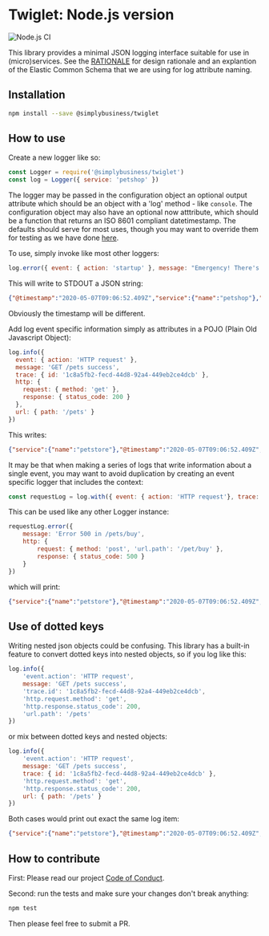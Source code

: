 # Twiglet: Node.js version

![Node.js CI](https://github.com/simplybusiness/twiglet-node/workflows/Node.js%20CI/badge.svg?branch=master)

This library provides a minimal JSON logging interface suitable for use in (micro)services. See the [RATIONALE](RATIONALE.md) for design rationale and an explantion of the Elastic Common Schema that we are using for log attribute naming.

## Installation

```bash
npm install --save @simplybusiness/twiglet
```

## How to use

Create a new logger like so:

```javascript
const Logger = require('@simplybusiness/twiglet')
const log = Logger({ service: 'petshop' })
```

The logger may be passed in the configuration object an optional output attribute which should be an object with a 'log' method - like `console`. The configuration object may also have an optional now atttribute, which should be a function that returns an ISO 8601 compliant datetimestamp. The defaults should serve for most uses, though you may want to override them for testing as we have done [here](./spec/logger-spec.js).

To use, simply invoke like most other loggers:

```javascript
log.error({ event: { action: 'startup' }, message: "Emergency! There's an Emergency going on" })
```

This will write to STDOUT a JSON string:

```json
{"@timestamp":"2020-05-07T09:06:52.409Z","service":{"name":"petshop"},"event":{"action":"startup"},"log":{"level":"error"},"message":"Emergency! There's an Emergency going on"}
```

Obviously the timestamp will be different.

Add log event specific information simply as attributes in a POJO (Plain Old Javascript Object):

```javascript
log.info({
  event: { action: 'HTTP request' },
  message: 'GET /pets success',
  trace: { id: '1c8a5fb2-fecd-44d8-92a4-449eb2ce4dcb' },
  http: {
    request: { method: 'get' },
    response: { status_code: 200 }
  },
  url: { path: '/pets' }
})
```

This writes:

```json
{"service":{"name":"petstore"},"@timestamp":"2020-05-07T09:06:52.409Z","event":{"action":"HTTP request"},"log":{"level":"info"},"trace":{"id":"1c8a5fb2-fecd-44d8-92a4-449eb2ce4dcb"},"http":{"request":{"method":"get"},"response":{status_code:200}},"url.path":"/pets"}
```

It may be that when making a series of logs that write information about a single event, you may want to avoid duplication by creating an event specific logger that includes the context:

```javascript
const requestLog = log.with({ event: { action: 'HTTP request'}, trace: { id: '1c8a5fb2-fecd-44d8-92a4-449eb2ce4dcb' }})
```

This can be used like any other Logger instance:

```javascript
requestLog.error({
    message: 'Error 500 in /pets/buy',
    http: {
        request: { method: 'post', 'url.path': '/pet/buy' },
        response: { status_code: 500 }
    }
})
```

which will print:

```json
{"service":{"name":"petstore"},"@timestamp":"2020-05-07T09:06:52.409Z","event":{"action":"HTTP request"},"log":{"level":"error"},"trace":{"id":"1c8a5fb2-fecd-44d8-92a4-449eb2ce4dcb"},"http":{"request":{"method":"post","url.path":"/pet/buy"},"response":{"status_code":500}},"message":"Error 500 in /pets/buy"}
```

## Use of dotted keys

Writing nested json objects could be confusing. This library has a built-in feature to convert dotted keys into nested objects, so if you log like this:

```javascript
log.info({ 
    'event.action': 'HTTP request',
    message: 'GET /pets success',
    'trace.id': '1c8a5fb2-fecd-44d8-92a4-449eb2ce4dcb',
    'http.request.method': 'get',
    'http.response.status_code': 200,
    'url.path': '/pets'
})
```

or mix between dotted keys and nested objects:

```javascript
log.info({
    'event.action': 'HTTP request',
    message: 'GET /pets success',
    trace: { id: '1c8a5fb2-fecd-44d8-92a4-449eb2ce4dcb' },
    'http.request.method': 'get',
    'http.response.status_code': 200,
    url: { path: '/pets' }
})
```

Both cases would print out exact the same log item:

```json
{"service":{"name":"petstore"},"@timestamp":"2020-05-07T09:06:52.409Z","event":{"action":"HTTP request"},"log":{"level":"info"},"trace":{"id":"1c8a5fb2-fecd-44d8-92a4-449eb2ce4dcb"},"http":{"request":{"method":"get","url.path":"/pets"},"response":{status_code:200}}}
```

## How to contribute

First: Please read our project [Code of Conduct](CODE_OF_CONDUCT.md).

Second: run the tests and make sure your changes don't break anything:

```bash
npm test
```

Then please feel free to submit a PR.
